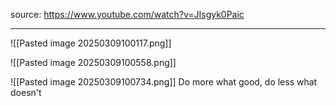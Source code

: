 source: https://www.youtube.com/watch?v=JIsgyk0Paic

---

![[Pasted image 20250309100117.png]]

![[Pasted image 20250309100558.png]]

![[Pasted image 20250309100734.png]]
Do more what good, do less what doesn't
 